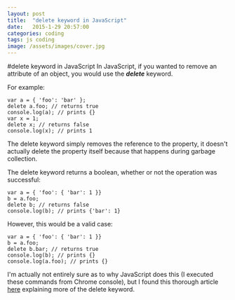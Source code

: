 ```yaml
---
layout: post
title:  "delete keyword in JavaScript"
date:   2015-1-29 20:57:00
categories: coding
tags: js coding
image: /assets/images/cover.jpg
---
```

#delete keyword in JavaScript
In JavaScript, if you wanted to remove an attribute of an object, you would use the ***delete*** keyword.

For example:
    
    var a = { 'foo': 'bar' };
    delete a.foo; // returns true
    console.log(a); // prints {}
    var x = 1;
    delete x; // returns false
    console.log(x); // prints 1

The delete keyword simply removes the reference to the property, it doesn't actually delete the property itself because
that happens during garbage collection.

The delete keyword returns a boolean, whether or not the operation was successful:
    
    var a = { 'foo': { 'bar': 1 }}
    b = a.foo;
    delete b; // returns false
    console.log(b); // prints {'bar': 1}


However, this would be a valid case:

    var a = { 'foo': { 'bar': 1 }}
    b = a.foo;
    delete b.bar; // returns true
    console.log(b); // prints {}
    console.log(a.foo); // prints {}

I'm actually not entirely sure as to why JavaScript does this (I executed these commands from Chrome console), but I found this thorough article [here](http://perfectionkills.com/understanding-delete/) explaining more of the delete keyword.

